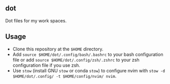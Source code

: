 ## dot
Dot files for my work spaces.

## Usage
- Clone this repository at the `$HOME` directory. 
- Add `source $HOME/dot/.config/bash/.bashrc` to your bash configuration file or add `source $HOME/dot/.config/zsh/.zshrc` to your zsh configuration file if you use zsh.
- Use `stow` (install GNU `stow` or conda `stow`) to configure nvim with `stow -d $HOME/dot/.config/ -t $HOME/config/nvim/ nvim`.
